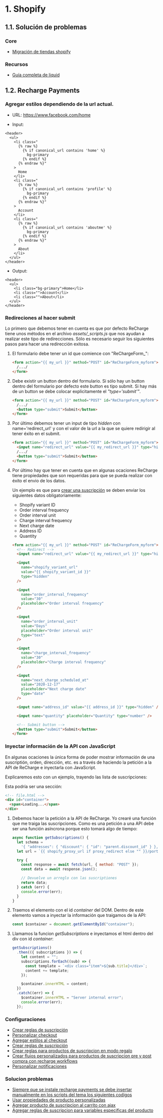 # 1. Shopify

## 1.1. Solución de problemas

### Core

- [Migración de tiendas shopify](https://help.shopify.com/en/manual/migrating-to-shopify)

### Recursos

- [Guía completa de liquid](https://www.shopify.com/partners/shopify-cheat-sheet)

## 1.2. Recharge Payments

### Agregar estilos dependiendo de la url actual.

- URL: https://www.facebook.com/home

- Input:

```twig
<header>
  <ul>
    <li class="
      {% raw %}
        {% if canonical_url contains 'home' %}
          bg-primary
        {% endif %}
      {% endraw %}"
    >
      Home
    </li>
    <li class="
      {% raw %}
        {% if canonical_url contains 'profile' %}
          bg-primary
        {% endif %}
      {% endraw %}"
    >
      Account
    </li>
    <li class="
      {% raw %}
        {% if canonical_url contains 'aboutme' %}
          bg-primary
        {% endif %}
      {% endraw %}"
    >
      About
    </li>
  </ul>
</header>
```

- Output:

```twig
<header>
  <ul>
    <li class="bg-primary">Home</li>
    <li class="">Account</li>
    <li class="">About</li>
  </ul>
</header>
```

### Redireciones al hacer submit

Lo primero que debemos tener en cuenta es que por defecto ReCharge tiene unos métodos en el archivo _assets/\_scripts.js_ que nos ayudan a realizar este tipo de redirecciones. Sólo es necesario seguir los siguientes pasos para hacer una redirección exitosa.

1. El formulario debe tener un id que comience con "ReChargeForm\_":
   ```html
   <form action="{{ my_url }}" method="POST" id="ReChargeForm_myform">
     /.../
   </form>
   ```
2. Debe existir un button dentro del formulario. Si sólo hay un button dentro del formulario por defecto este button es tipo submit. Si hay más de un button se debe colocar explicitamente el _"type='submit'"_.
   ```html
   <form action="{{ my_url }}" method="POST" id="ReChargeForm_myform">
     /.../
     <button type="submit">Submit</button>
   </form>
   ```
3. Por último debemos tener un input de tipo _hidden_ con name='redirect_url' y con el valor de la url a la que se quiere redirigir al tener éxito en el submit.
   ```html
   <form action="{{ my_url }}" method="POST" id="ReChargeForm_myform">
     <input name="redirect_url" value="{{ my_redirect_url }}" type="hidden" />
     /.../
     <button type="submit">Submit</button>
   </form>
   ```
4. Por último hay que tener en cuenta que en algunas ocaciones ReCharge tiene propiedades que son requeridas para que se pueda realizar con éxito el envio de los datos.

   Un ejemplo es que para [crear una suscripción](https://theme.rechargepayments.com/v2/#post-create-subscription) se deben enviar los siguientes datos obligatoriamente:

   - Shopify variant ID
   - Order interval frequency
   - Order interval unit
   - Charge interval frequency
   - Next charge date
   - Address ID
   - Quantity

   ```html
   <form action="{{ my_url }}" method="POST" id="ReChargeForm_myform">
     <!-- Redirect -->
     <input name="redirect_url" value="{{ my_redirect_url }}" type="hidden" />

     <input
       name="shopify_variant_url"
       value="{{ shopify_variant_id }}"
       type="hidden"
     />

     <input
       name="order_interval_frequency"
       value="30"
       placeholder="Order interval frequency"
     />

     <input
       name="order_interval_unit"
       value="Days"
       placeholder="Order interval unit"
       type="text"
     />

     <input
       name="charge_interval_frequency"
       value="30"
       placeholder="Charge interval frequency"
     />

     <input
       name="next_charge_scheduled_at"
       value="2020-12-17"
       placeholder="Next charge date"
       type="date"
     />

     <input name="address_id" value="{{ address_id }}" type="hidden" />

     <input name="quantity" placeholder="Quantity" type="number" />

     <!-- Submit button -->
     <button type="submit">Submit</button>
   </form>
   ```

### Inyectar información de la API con JavaScript

En algunas ocaciones la única forma de poder mostrar información de una suscriptión, orden, dirección, etc. es a través de haciendo la petición a la API de ReCharge e inyectarla con JavaScript.

Explicaremos esto con un ejemplo, trayendo las lista de suscripciones:

Esta podría ser una sección:

```html
<!-- file.html -->
<div id="container">
  <span>Loading...</span>
</div>
```

1. Debemos hacer la petición a la API de ReCharge. Yo crearé una función que me traiga las suscripciones. Como es una petición a una API debe ser una función asíncrona porque esto tomará algo de tiempo:

   ```js
   async function getSubscriptions() {
     let schema =
       '{ "addresses": { "discount": { "id": "parent.discount_id" } }, "subscriptions": { "product": {} }, "onetimes": { "product": {} }, "customer": {}, "settings": {}, "store": {} }';
     let url = `{{ shopify_proxy_url if proxy_redirect else "" }}/portal/{{ customer.hash }}/request_objects?token=${window.customerToken}&schema=${schema}`;

     try {
       const response = await fetch(url, { method: "POST" });
       const data = await response.json();

       // Devuelve un arreglo con las suscriptiones
       return data;
     } catch (err) {
       console.error(err);
     }
   }
   ```

2. Traemos el elemento con el id _container_ del DOM. Dentro de este elemento vamos a inyectar la información que traigamos de la API:

   ```js
   const $container = document.getElementById("container");
   ```

3. Llamamos la funcion _getSubscriptions_ e inyectamos el html dentro del div con id _container_:

   ```js
   getSubscriptions()
     .then(({ subscriptions }) => {
       let content = "";
       subscriptions.forEach((sub) => {
         const template = `<div class="item">${sub.title}</div>`;
         content += template;
       });

       $container.innerHTML = content;
     })
     .catch((err) => {
       $container.innerHTML = "Server internal error";
       console.error(err);
     });
   ```

### Configuraciones

- [Crear reglas de suscripción](https://support.rechargepayments.com/hc/en-us/articles/360008830873-Getting-Started-with-Subscriptions)
- [Personalizar checkout](https://support.rechargepayments.com/hc/en-us/articles/360008682954)
- [Agregar estilos al checkout](https://support.rechargepayments.com/hc/en-us/articles/360008830513-Customizing-CSS-styles-on-ReCharge-and-checkout)
- [Crear reglas de suscripción](https://support.rechargepayments.com/hc/en-us/articles/360008830873-Getting-Started-with-Subscriptions)
- [Crear reglas para productos de suscripcion en modo regalo](https://support.rechargepayments.com/hc/en-us/articles/360008683714-Prepaid-Gift-Subscriptions-Setup)
- [Crear flujos personalizados para productos de suscripcion pre y post compra con recharge workflows](https://support.rechargepayments.com/hc/en-us/articles/360008683754-ReCharge-Workflows)
- [Personalizar notificaciones](https://support.rechargepayments.com/hc/en-us/articles/360006356293-Notifications-)

### Solucion problemas

- [Siempre que se instale recharge payments se debe insertar manualmente en los scripts del tema los siguientes codigos](https://support.rechargepayments.com/hc/en-us/articles/360008830653-Installing-the-ReCharge-integration-manually)
- [Usar propiedades de producto personalizadas](https://support.rechargepayments.com/hc/en-us/articles/360008830733-Using-custom-line-item-properties)
- [Agregar producto de suscripcion al carrito con ajax](https://support.rechargepayments.com/hc/en-us/articles/360008683774-Adding-an-item-to-the-cart-with-AJAX)
- [Agregar reglas de suscripcion para variables especificas del producto](https://support.rechargepayments.com/hc/en-us/articles/360008830373-Offering-the-subscription-option-on-specific-variants)
